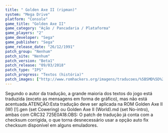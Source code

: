 ```yaml
---
title: " Golden Axe II (ripman)"
system: "Mega Drive"
platform: "Console"
game_title: "Golden Axe II"
game_category: "Ação / Pancadaria / Plataforma"
game_players: "2"
game_developer: "Sega"
game_publisher: "Sega"
game_release_date: "26/12/1991"
patch_group: "Nenhum"
patch_site: "Nenhum"
patch_version: "Beta1"
patch_release: "09/03/2018"
patch_type: "IPS"
patch_progress: "Textos (história)"
patch_images: ["http://www.romhackers.org/imagens/traducoes/%5BSMD%5D%20Golden%20Axe%20II%20-%20ripman%20-%201.png","http://www.romhackers.org/imagens/traducoes/%5BSMD%5D%20Golden%20Axe%20II%20-%20ripman%20-%202.png","http://www.romhackers.org/imagens/traducoes/%5BSMD%5D%20Golden%20Axe%20II%20-%20ripman%20-%203.png"]
---
```

Segundo o autor da tradução, a grande maioria dos textos do jogo está traduzida (exceto as mensagens em forma de gráfico), mas não está acentuada.ATENÇÃO:Esta tradução deve ser aplicada na ROM Golden Axe II (W) [!].gen (set Cowering) ou Golden Axe II (World).md (set No-intro), ambas com CRC32 725E0A18.OBS: O patch de tradução já conta com a checksum corrigida, o que torna desnecessário usar a opção auto fix checksum disponível em alguns emuladores.